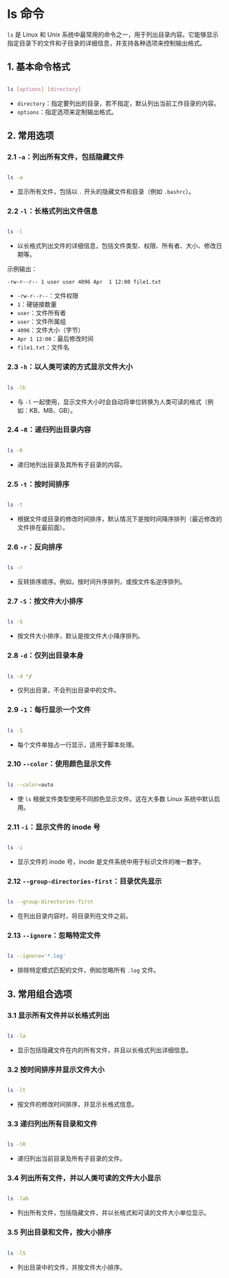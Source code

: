 # ls 命令

`ls` 是 Linux 和 Unix 系统中最常用的命令之一，用于列出目录内容。它能够显示指定目录下的文件和子目录的详细信息，并支持各种选项来控制输出格式。

## 1. 基本命令格式

```bash

ls [options] [directory]
```
- `directory`：指定要列出的目录，若不指定，默认列出当前工作目录的内容。
- `options`：指定选项来定制输出格式。

## 2. 常用选项

### 2.1 **`-a`**：列出所有文件，包括隐藏文件

```bash

ls -a
```
- 显示所有文件，包括以 `.` 开头的隐藏文件和目录（例如 `.bashrc`）。

### 2.2 **`-l`**：长格式列出文件信息

```bash

ls -l
```
- 以长格式列出文件的详细信息，包括文件类型、权限、所有者、大小、修改日期等。

示例输出：
```
-rw-r--r-- 1 user user 4096 Apr  1 12:00 file1.txt
```
- `-rw-r--r--`：文件权限
- `1`：硬链接数量
- `user`：文件所有者
- `user`：文件所属组
- `4096`：文件大小（字节）
- `Apr 1 12:00`：最后修改时间
- `file1.txt`：文件名

### 2.3 **`-h`**：以人类可读的方式显示文件大小

```bash

ls -lh
```
- 与 `-l` 一起使用，显示文件大小时会自动将单位转换为人类可读的格式（例如：KB、MB、GB）。

### 2.4 **`-R`**：递归列出目录内容

```bash

ls -R
```
- 递归地列出目录及其所有子目录的内容。

### 2.5 **`-t`**：按时间排序

```bash

ls -t
```
- 根据文件或目录的修改时间排序，默认情况下是按时间降序排列（最近修改的文件排在最前面）。

### 2.6 **`-r`**：反向排序

```bash

ls -r
```
- 反转排序顺序。例如，按时间升序排列，或按文件名逆序排列。

### 2.7 **`-S`**：按文件大小排序

```bash

ls -S
```
- 按文件大小排序，默认是按文件大小降序排列。

### 2.8 **`-d`**：仅列出目录本身

```bash

ls -d */
```
- 仅列出目录，不会列出目录中的文件。

### 2.9 **`-1`**：每行显示一个文件

```bash

ls -1
```
- 每个文件单独占一行显示，适用于脚本处理。

### 2.10 **`--color`**：使用颜色显示文件

```bash

ls --color=auto
```
- 使 `ls` 根据文件类型使用不同颜色显示文件。这在大多数 Linux 系统中默认启用。

### 2.11 **`-i`**：显示文件的 inode 号

```bash

ls -i
```
- 显示文件的 inode 号，inode 是文件系统中用于标识文件的唯一数字。

### 2.12 **`--group-directories-first`**：目录优先显示

```bash

ls --group-directories-first
```
- 在列出目录内容时，将目录列在文件之前。

### 2.13 **`--ignore`**：忽略特定文件

```bash

ls --ignore='*.log'
```
- 排除特定模式匹配的文件，例如忽略所有 `.log` 文件。

## 3. 常用组合选项

### 3.1 **显示所有文件并以长格式列出**

```bash

ls -la
```
- 显示包括隐藏文件在内的所有文件，并且以长格式列出详细信息。

### 3.2 **按时间排序并显示文件大小**

```bash

ls -lt
```
- 按文件的修改时间排序，并显示长格式信息。

### 3.3 **递归列出所有目录和文件**

```bash

ls -lR
```
- 递归列出当前目录及所有子目录的文件。

### 3.4 **列出所有文件，并以人类可读的文件大小显示**

```bash

ls -lah
```
- 列出所有文件，包括隐藏文件，并以长格式和可读的文件大小单位显示。

### 3.5 **列出目录和文件，按大小排序**

```bash

ls -lS
```
- 列出目录中的文件，并按文件大小排序。


